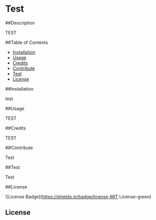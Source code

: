 # Test
  ##Description

  TEST

  ##Table of Contents
  - [Installation](#installation)
  - [Usage](#usage)
  - [Credits](#credits)
  - [Contribute](#contribute)
  - [Test](#test)
  - [License](#license)

  ##Installation

  test

  ##Usage

  TEST

  ##Credits

  TEST

  ##Contribute

  Test

  ##Test
  
  Test
  
  ##License
  
  ![License Badge](https://shields.io/badge/license-MIT License-green)
  ## License

